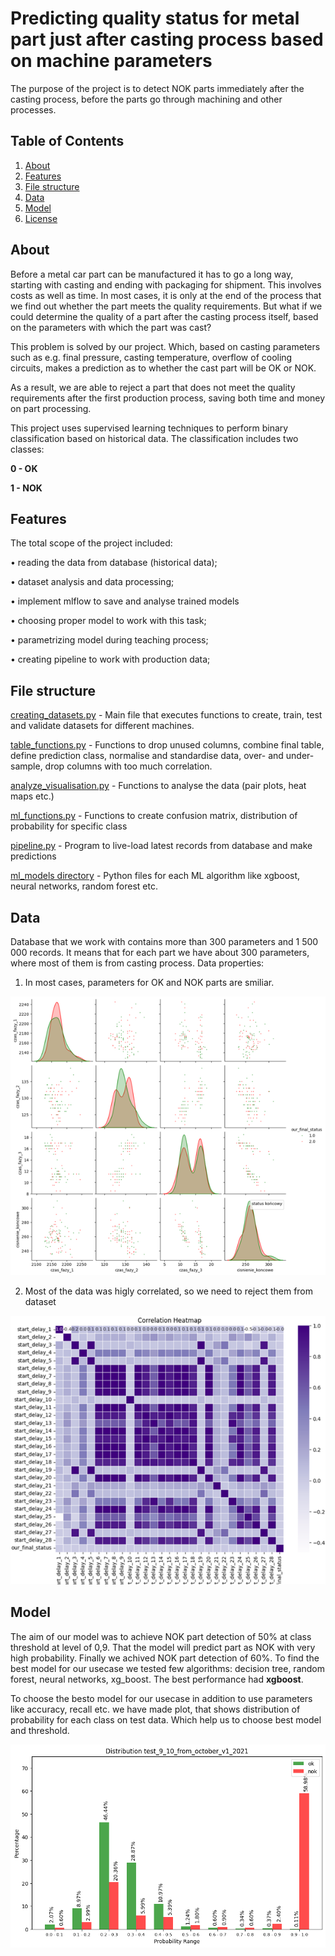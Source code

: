 # Predicting quality status for metal part just after casting process based on machine parameters

The purpose of the project is to detect NOK parts immediately after the casting process, before the parts go through machining and other processes.

## Table of Contents

1. [About](#about)
2. [Features](#features)
3. [File structure](#file-structure)
4. [Data](#data)
5. [Model](#model)
6. [License](#license)

## About

Before a metal car part can be manufactured it has to go a long way, starting with casting and ending with packaging for shipment. This involves costs as well as time.  In most cases, it is only at the end of the process that we find out whether the part meets the quality requirements. But what if we could determine the quality of a part after the casting process itself, based on the parameters with which the part was cast?  

This problem is solved by our project. Which, based on casting parameters such as e.g. final pressure, casting temperature, overflow of cooling circuits, makes a prediction as to whether the cast part will be OK or NOK. 

As a result, we are able to reject a part that does not meet the quality requirements after the first production process, saving both time and money on part processing.

This project uses supervised learning techniques to perform binary classification based on historical data. The classification includes two classes: 

**0 - OK**

**1 - NOK**

## Features

The total scope of the project included:

• reading the data from database (historical data);

• dataset analysis and data processing;

• implement mlflow to save and analyse trained models

• choosing proper model to work with this task;

• parametrizing model during teaching process;

• creating pipeline to work with production data;


## File structure

[creating_datasets.py](src/creating_datasets.py) - Main file that executes functions to create, train, test and validate datasets for different machines.

[table_functions.py](src/table_functions.py) - Functions to drop unused columns, combine final table, define prediction class, normalise and standardise data, over- and under-sample, drop columns with too much correlation.

[analyze_visualisation.py](src/analyze_visualisation.py) - Functions to analyse the data (pair plots, heat maps etc.)

[ml_functions.py](src/ml_functions.py) - Functions to create confusion matrix, distribution of probability for specific class

[pipeline.py](src/pipeline.py) - Program to live-load latest records from database and make predictions

[ml_models directory](src/ml_models) - Python files for each ML algorithm like xgboost, neural networks, random forest etc.

## Data

Database that we work with contains more than 300 parameters and 1 500 000 records. It means that for each part we have about 300 parameters, where most of them is from casting process.
Data properties:

1. In most cases, parameters for OK and NOK parts are smiliar.

![Pairplot](src/plots/pairplot.png)

2. Most of the data was higly correlated, so we need to reject them from dataset

![Correlation heatmap](src/plots/corr_heatmap.png)

## Model

The aim of our model was to achieve NOK part detection of 50% at class threshold at level of 0,9. That the model will predict part as NOK with very high probability. Finally we achived NOK part detection of 60%. To find the best model for our usecase we tested few algorithms: decision tree, random forest, neural networks, xg_boost. The best performance had **xgboost**.

To choose the besto model for our usecase in addition to use parameters like accuracy, recall etc. we have made plot, that shows distribution of probability for each class on test data. Which help us to choose best model and threshold.

![Pairplot](src/plots/slupki.png)


